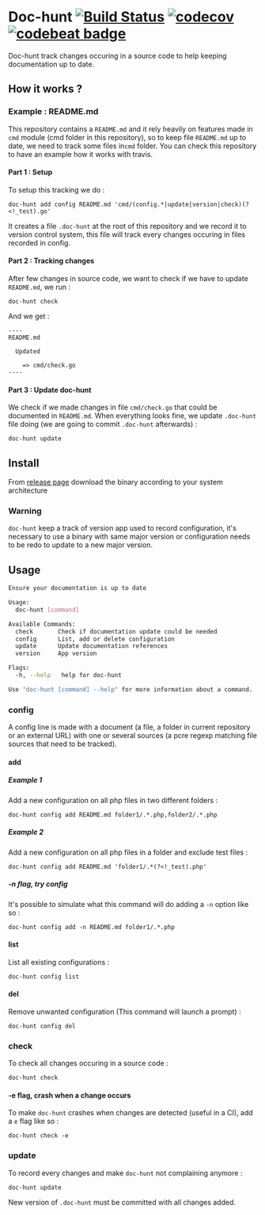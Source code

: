 Doc-hunt [![Build Status](https://travis-ci.org/antham/doc-hunt.svg?branch=master)](https://travis-ci.org/antham/doc-hunt) [![codecov](https://codecov.io/gh/antham/doc-hunt/branch/master/graph/badge.svg)](https://codecov.io/gh/antham/doc-hunt) [![codebeat badge](https://codebeat.co/badges/dc8062aa-0b73-4d58-8b6e-a3b336409ba8)](https://codebeat.co/projects/github-com-antham-doc-hunt)
========

Doc-hunt track changes occuring in a source code to help keeping documentation up to date.

## How it works ?

### Example : README.md

This repository contains a ```README.md``` and it rely heavily on features made in ```cmd``` module (cmd folder in this repository), so to keep file ```README.md``` up to date, we need to track some files in```cmd``` folder. You can check this repository to have an example how it works with travis.

#### Part 1 : Setup

To setup this tracking we do :

```
doc-hunt add config README.md 'cmd/(config.*|update|version|check)(?<!_test).go'
```

It creates a file ```.doc-hunt``` at the root of this repository and we record it to version control system, this file will track every changes occuring in files recorded in config.

#### Part 2 : Tracking changes

After few changes in source code, we want to check if we have to update ```README.md```, we run :

```
doc-hunt check
```

And we get :

```
----
README.md

  Updated

    => cmd/check.go
----
```

#### Part 3 : Update doc-hunt

We check if we made changes in file ```cmd/check.go``` that could be documented in ```README.md```. When everything looks fine, we update ```.doc-hunt``` file doing (we are going to commit ```.doc-hunt``` afterwards) :

```
doc-hunt update
```

## Install

From [release page](https://github.com/antham/doc-hunt/releases) download the binary according to your system architecture

### Warning

```doc-hunt``` keep a track of version app used to record configuration, it's necessary to use a binary with same major version or configuration needs to be redo to update to a new major version.

## Usage

```bash
Ensure your documentation is up to date

Usage:
  doc-hunt [command]

Available Commands:
  check       Check if documentation update could be needed
  config      List, add or delete configuration
  update      Update documentation references
  version     App version

Flags:
  -h, --help   help for doc-hunt

Use "doc-hunt [command] --help" for more information about a command.
```

### config

A config line is made with a document (a file, a folder in current repository or an external URL) with one or several sources (a pcre regexp matching file sources that need to be tracked).

#### add

##### Example 1

Add a new configuration on all php files in two different folders :

```
doc-hunt config add README.md folder1/.*.php,folder2/.*.php
```

##### Example 2

Add a new configuration on all php files in a folder and exclude test files :

```
doc-hunt config add README.md 'folder1/.*(?<!_test).php'
```

##### -n flag, try config

It's possible to simulate what this command will do adding a ```-n``` option like so :

```
doc-hunt config add -n README.md folder1/.*.php
```

#### list

List all existing configurations :

```
doc-hunt config list
```

#### del

Remove unwanted configuration (This command will launch a prompt) :

```
doc-hunt config del
```

### check

To check all changes occuring in a source code :

```
doc-hunt check
```

#### -e flag, crash when a change occurs

To make ```doc-hunt``` crashes when changes are detected (useful in a CI), add a ```e``` flag like so :

```
doc-hunt check -e
```

### update

To record every changes and make ```doc-hunt``` not complaining anymore :

```
doc-hunt update
```

New version of ```.doc-hunt``` must be committed with all changes added.
